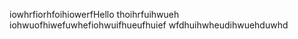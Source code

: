 iowhrfiorhfoihiowerfHello thoihrfuihwueh
iohwuofhiwefuwhefiohwuifhueufhuief
wfdhuihwheudihwuehduwhd
